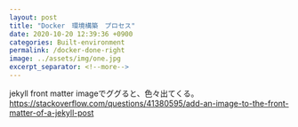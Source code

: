 ```yaml
---
layout: post
title: "Docker　環境構築　プロセス"
date: 2020-10-20 12:39:36 +0900
categories: Built-environment
permalink: /docker-done-right
image: ../assets/img/one.jpg
excerpt_separator: <!--more-->
---
```

<!--more-->
<!-- Rails6とMySQLで作ると決めていたので、このqiitaを参考にDockerを組み込んでいきました。

[https://qiita.com/nsy_13/items/9fbc929f173984c30b5d](https://qiita.com/nsy_13/items/9fbc929f173984c30b5d)

<br>
もしくは、vueも導入するから、これも必要。<br>
[](https://ubiqlog.com/archives/13845)
[qiita記事](https://qiita.com/terufumi1122/items/237b5465e11b26297bde)
[](https://qiita.com/ku-ishikawa0128/items/a9f68c1838a019d77202)
[](https://qiita.com/Ryoga_aoym/items/e1d91351389904240594)
 -->

 jekyll front matter imageでググると、色々出てくる。
https://stackoverflow.com/questions/41380595/add-an-image-to-the-front-matter-of-a-jekyll-post
